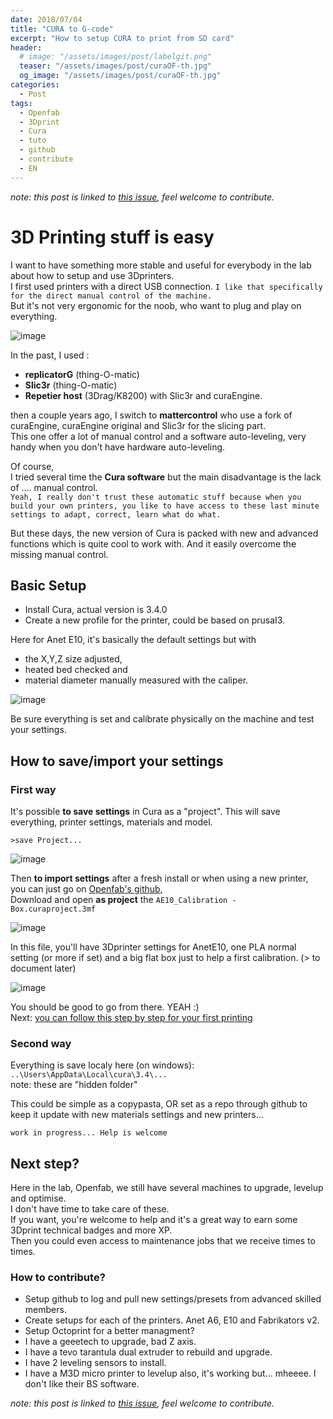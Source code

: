 ```yaml
---
date: 2018/07/04
title: "CURA to G-code"
excerpt: "How to setup CURA to print from SD card"
header:
  # image: "/assets/images/post/labelgit.png"
  teaser: "/assets/images/post/curaOF-th.jpg"
  og_image: "/assets/images/post/curaOF-th.jpg"
categories:
  - Post
tags:
  - Openfab
  - 3Dprint
  - Cura
  - tuto
  - github
  - contribute
  - EN
---
```


*note: this post is linked to [this issue](https://github.com/nicolasdb/nicolasdb.github.io/issues/59), feel welcome to contribute.*

# 3D Printing stuff is easy
I want to have something more stable and useful for everybody in the lab about how to setup and use 3Dprinters.  
I first used printers with a direct USB connection.
`I like that specifically for the direct manual control of the machine.`  
But it's not very ergonomic for the noob, who want to plug and play on everything.  

![image](https://user-images.githubusercontent.com/12049360/42260170-aea19520-7f63-11e8-8097-c8a823350595.png)


In the past, I used :  
- **replicatorG** (thing-O-matic)
- **Slic3r** (thing-O-matic)
- **Repetier host** (3Drag/K8200) with Slic3r and curaEngine.   

then a couple years ago, I switch to **mattercontrol** who use a fork of curaEngine, curaEngine original and Slic3r for the slicing part.  
This one offer a lot of manual control and a software auto-leveling, very handy when you don't have hardware auto-leveling.  

Of course,  
I tried several time the **Cura software** but the main disadvantage is the lack of .... manual control.  
`Yeah, I really don't trust these automatic stuff because when you build your own printers, you like to have access to these last minute settings to adapt, correct, learn what do what.`

But these days, the new version of Cura is packed with new and advanced functions which is quite cool to work with. And it easily overcome the missing manual control.  

## Basic Setup
- Install Cura, actual version is 3.4.0
- Create a new profile for the printer, could be based on prusaI3.  

Here for Anet E10, it's basically the default settings but with
- the X,Y,Z size adjusted,
- heated bed checked and
- material diameter manually measured with the caliper.

![image](https://user-images.githubusercontent.com/12049360/36096266-f28ecfb0-0ff5-11e8-9ec4-c56af6673785.png)

Be sure everything is set and calibrate physically on the machine and test your settings.

## How to save/import your settings

### First way
It's possible **to save settings** in Cura as a "project". This will save everything, printer settings, materials and model.  

`>save Project...`  

![image](https://user-images.githubusercontent.com/12049360/42309967-75c5901c-803a-11e8-8636-fb82ac989e17.png)

Then **to import settings** after a fresh install or when using a new printer, you can just go on [Openfab's github](https://github.com/openfab-lab/toolsDocs/tree/master/3dprint/AnetE10),  
Download and open **as project** the `AE10_Calibration - Box.curaproject.3mf`

![image](https://user-images.githubusercontent.com/12049360/42310377-8f6a91f6-803b-11e8-843c-6d53b162dcaf.png)

In this file, you'll have 3Dprinter settings for AnetE10, one PLA normal setting (or more if set) and a big flat box just to help a first calibration. (> to document later)  

![image](https://user-images.githubusercontent.com/12049360/42310457-c632d6da-803b-11e8-8eab-f00f1ffef848.png)

You should be good to go from there. YEAH :)   
Next: [you can follow this step by step for your first printing](https://github.com/openfab-lab/toolsDocs/blob/master/3dprint/AnetE10/readme.md)

### Second way
Everything is save localy here (on windows): `..\Users\AppData\Local\cura\3.4\...`  
note: these are "hidden folder"

This could be simple as a copypasta, OR set as a repo through github to keep it update with new materials settings and new printers...

`work in progress... Help is welcome`

## Next step?
Here in the lab, Openfab, we still have several machines to upgrade, levelup and optimise.  
I don't have time to take care of these.  
If you want, you're welcome to help and it's a great way to earn some 3Dprint technical badges and more XP.  
Then you could even access to maintenance jobs that we receive times to times.  

### How to contribute?
- Setup github to log and pull new settings/presets from advanced skilled members.
- Create setups for each of the printers. Anet A6, E10 and Fabrikators v2.
- Setup Octoprint for a better managment?
- I have a geeetech to upgrade, bad Z axis.
- I have a tevo tarantula dual extruder to rebuild and upgrade.
- I have 2 leveling sensors to install.
- I have a M3D micro printer to levelup also, it's working but... mheeee. I don't like their BS software.

*note: this post is linked to [this issue](https://github.com/nicolasdb/nicolasdb.github.io/issues/59), feel welcome to contribute.*
